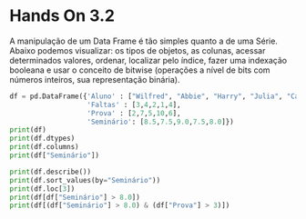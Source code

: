 # Hands On 3.2

A manipulação de um Data Frame é tão simples quanto a de uma Série. Abaixo podemos visualizar: os tipos de objetos, as colunas, acessar determinados valores, ordenar, localizar pelo índice, fazer uma indexação booleana e usar o conceito de bitwise (operações a nível de bits com números inteiros, sua representação binária).

``` python
df = pd.DataFrame({'Aluno' : ["Wilfred", "Abbie", "Harry", "Julia", "Carrie"],
                   'Faltas' : [3,4,2,1,4],
                   'Prova' : [2,7,5,10,6],
                   'Seminário': [8.5,7.5,9.0,7.5,8.0]})
print(df)
print(df.dtypes)
print(df.columns)
print(df["Seminário"])

print(df.describe())
print(df.sort_values(by="Seminário"))
print(df.loc[3])
print(df[df["Seminário"] > 8.0])
print(df[(df["Seminário"] > 8.0) & (df["Prova"] > 3)])
```